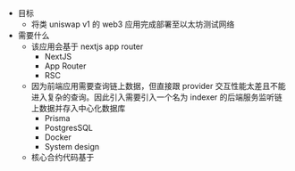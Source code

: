 - 目标
	- 将类 uniswap v1 的 web3 应用完成部署至以太坊测试网络
- 需要什么
	- 该应用会基于 nextjs app router
		- NextJS
		- App Router
		- RSC
	- 因为前端应用需要查询链上数据，但直接跟 provider 交互性能太差且不能进入复杂的查询。因此引入需要引入一个名为 indexer 的后端服务监听链上数据并存入中心化数据库
		- Prisma
		- PostgresSQL
		- Docker
		- System design
	- 核心合约代码基于
